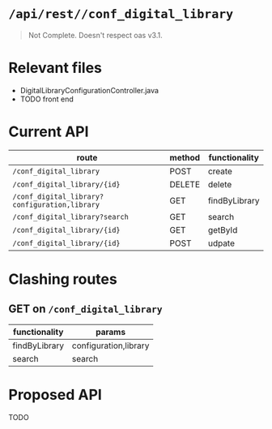 # `/api/rest//conf_digital_library`
> Not Complete.
> Doesn't respect oas v3.1.

# Relevant files
- DigitalLibraryConfigurationController.java
- TODO front end

# Current API
|route|method|functionality|
|-|-|-|
|`/conf_digital_library`|POST|create|
|`/conf_digital_library/{id}`|DELETE|delete|
|`/conf_digital_library?configuration,library`|GET|findByLibrary|
|`/conf_digital_library?search`|GET|search|
|`/conf_digital_library/{id}`|GET|getById|
|`/conf_digital_library/{id}`|POST|udpate|

# Clashing routes

## GET on `/conf_digital_library`
|functionality|params|
|-|-|
|findByLibrary|configuration,library|
|search|search|

# Proposed API
TODO